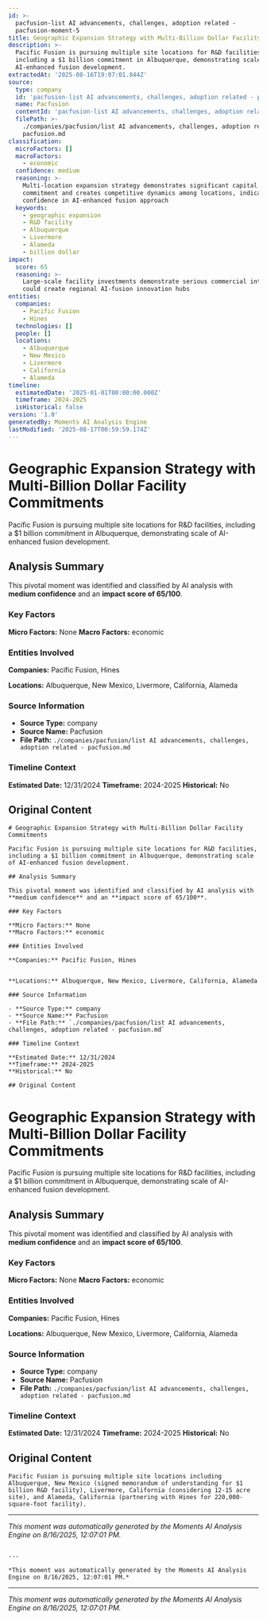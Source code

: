 ```yaml
---
id: >-
  pacfusion-list AI advancements, challenges, adoption related -
  pacfusion-moment-5
title: Geographic Expansion Strategy with Multi-Billion Dollar Facility Commitments
description: >-
  Pacific Fusion is pursuing multiple site locations for R&D facilities,
  including a $1 billion commitment in Albuquerque, demonstrating scale of
  AI-enhanced fusion development.
extractedAt: '2025-08-16T19:07:01.844Z'
source:
  type: company
  id: 'pacfusion-list AI advancements, challenges, adoption related - pacfusion'
  name: Pacfusion
  contentId: 'pacfusion-list AI advancements, challenges, adoption related - pacfusion'
  filePath: >-
    ./companies/pacfusion/list AI advancements, challenges, adoption related -
    pacfusion.md
classification:
  microFactors: []
  macroFactors:
    - economic
  confidence: medium
  reasoning: >-
    Multi-location expansion strategy demonstrates significant capital
    commitment and creates competitive dynamics among locations, indicating
    confidence in AI-enhanced fusion approach
  keywords:
    - geographic expansion
    - R&D facility
    - Albuquerque
    - Livermore
    - Alameda
    - billion dollar
impact:
  score: 65
  reasoning: >-
    Large-scale facility investments demonstrate serious commercial intent and
    could create regional AI-fusion innovation hubs
entities:
  companies:
    - Pacific Fusion
    - Hines
  technologies: []
  people: []
  locations:
    - Albuquerque
    - New Mexico
    - Livermore
    - California
    - Alameda
timeline:
  estimatedDate: '2025-01-01T00:00:00.000Z'
  timeframe: 2024-2025
  isHistorical: false
version: '1.0'
generatedBy: Moments AI Analysis Engine
lastModified: '2025-08-17T00:59:59.174Z'
---
```

# Geographic Expansion Strategy with Multi-Billion Dollar Facility Commitments

Pacific Fusion is pursuing multiple site locations for R&D facilities, including a $1 billion commitment in Albuquerque, demonstrating scale of AI-enhanced fusion development.

## Analysis Summary

This pivotal moment was identified and classified by AI analysis with **medium confidence** and an **impact score of 65/100**.

### Key Factors

**Micro Factors:** None
**Macro Factors:** economic

### Entities Involved

**Companies:** Pacific Fusion, Hines


**Locations:** Albuquerque, New Mexico, Livermore, California, Alameda

### Source Information

- **Source Type:** company
- **Source Name:** Pacfusion
- **File Path:** `./companies/pacfusion/list AI advancements, challenges, adoption related - pacfusion.md`

### Timeline Context

**Estimated Date:** 12/31/2024
**Timeframe:** 2024-2025
**Historical:** No

## Original Content

```
# Geographic Expansion Strategy with Multi-Billion Dollar Facility Commitments

Pacific Fusion is pursuing multiple site locations for R&D facilities, including a $1 billion commitment in Albuquerque, demonstrating scale of AI-enhanced fusion development.

## Analysis Summary

This pivotal moment was identified and classified by AI analysis with **medium confidence** and an **impact score of 65/100**.

### Key Factors

**Micro Factors:** None
**Macro Factors:** economic

### Entities Involved

**Companies:** Pacific Fusion, Hines


**Locations:** Albuquerque, New Mexico, Livermore, California, Alameda

### Source Information

- **Source Type:** company
- **Source Name:** Pacfusion
- **File Path:** `./companies/pacfusion/list AI advancements, challenges, adoption related - pacfusion.md`

### Timeline Context

**Estimated Date:** 12/31/2024
**Timeframe:** 2024-2025
**Historical:** No

## Original Content

```
# Geographic Expansion Strategy with Multi-Billion Dollar Facility Commitments

Pacific Fusion is pursuing multiple site locations for R&D facilities, including a $1 billion commitment in Albuquerque, demonstrating scale of AI-enhanced fusion development.

## Analysis Summary

This pivotal moment was identified and classified by AI analysis with **medium confidence** and an **impact score of 65/100**.

### Key Factors

**Micro Factors:** None
**Macro Factors:** economic

### Entities Involved

**Companies:** Pacific Fusion, Hines


**Locations:** Albuquerque, New Mexico, Livermore, California, Alameda

### Source Information

- **Source Type:** company
- **Source Name:** Pacfusion
- **File Path:** `./companies/pacfusion/list AI advancements, challenges, adoption related - pacfusion.md`

### Timeline Context

**Estimated Date:** 12/31/2024
**Timeframe:** 2024-2025
**Historical:** No

## Original Content

```
Pacific Fusion is pursuing multiple site locations including Albuquerque, New Mexico (signed memorandum of understanding for $1 billion R&D facility), Livermore, California (considering 12-15 acre site), and Alameda, California (partnering with Hines for 220,000-square-foot facility).
```

---

*This moment was automatically generated by the Moments AI Analysis Engine on 8/16/2025, 12:07:01 PM.*

```

---

*This moment was automatically generated by the Moments AI Analysis Engine on 8/16/2025, 12:07:01 PM.*

```

---

*This moment was automatically generated by the Moments AI Analysis Engine on 8/16/2025, 12:07:01 PM.*
